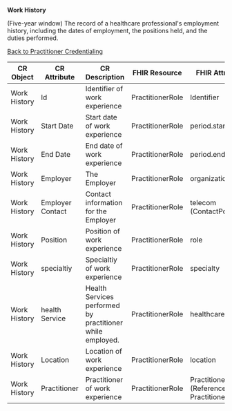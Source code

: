 **Work History**

(Five-year window) The record of a healthcare professional's employment history, including the dates of employment, the positions held, and the duties performed.

[Back to Practitioner Credentialing](https://github.com/alpivonka/PractitionerCredentialing/blob/main/CR-Practitioner.md)


| **CR Object** | **CR Attribute** | **CR Description**                                        | **FHIR Resource** | **FHIR Attribute**                         |
|---------------|------------------|-----------------------------------------------------------|-------------------|--------------------------------------------|
| Work History  | Id               | Identifier of work experience                             | PractitionerRole  | Identifier                                 |
| Work History  | Start Date       | Start date of work experience                             | PractitionerRole  | period.start                               |
| Work History  | End Date         | End date of work experience                               | PractitionerRole  | period.end                                 |
| Work History  | Employer         | The Employer                                              | PractitionerRole  | organization                               |
| Work History  | Employer Contact | Contact information for the Employer                      | PractitionerRole  | telecom (ContactPoint)                     |
| Work History  | Position         | Position of work experience                               | PractitionerRole  | role                                       |
| Work History  | specialtiy       | Specialtiy of work experience                             | PractitionerRole  | specialty                                  |
| Work History  | health Service   | Health Services performed by practitioner while employed. | PractitionerRole  | healthcareService                          |
| Work History  | Location         | Location of work experience                               | PractitionerRole  | location                                   |
| Work History  | Practitioner     | Practitioner of work experience                           | PractitionerRole  | Practitioner (Reference to a Practitioner) |
